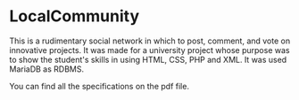 <h1>LocalCommunity</h1>

This is a rudimentary social network in which to post, comment, and vote on innovative projects.
It was made for a university project whose purpose was to show the student's skills in using HTML, CSS, PHP and XML. It was used MariaDB as RDBMS.

You can find all the specifications on the pdf file.
